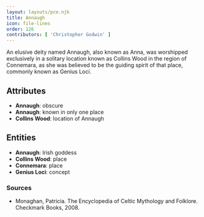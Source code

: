 ```yaml
---
layout: layouts/pce.njk
title: Annaugh
icon: file-lines
order: 126
contributors: [ 'Christopher Godwin' ]
---
```

An elusive deity named Annaugh, also known as Anna, was worshipped exclusively in a solitary location known as Collins Wood in the region of Connemara, as she was believed to be the guiding spirit of that place, commonly known as Genius Loci.

## Attributes

- **Annaugh**: obscure
- **Annaugh**: known in only one place
- **Collins Wood**: location of Annaugh

## Entities

- **Annaugh**: Irish goddess
- **Collins Wood**: place
- **Connemara**: place
- **Genius Loci**: concept

### Sources

- Monaghan, Patricia. The Encyclopedia of Celtic Mythology and Folklore. Checkmark Books, 2008.

